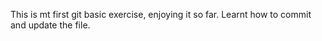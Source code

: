 This is mt first git basic exercise, enjoying it so far.
Learnt how to commit  and update the file.
